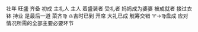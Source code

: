 壮年 旺盛 齐备 初成
主礼人 主人 着盛装者 受礼者
妈妈成为婆婆 被成就者 接过衣钵 持业
是最后一道 菜齐♍︎ ♎︎吉时已到 开席
大礼已成 觥筹交错
♈︎→♍︎盘成 应对情况所需的全部主要必要环节
